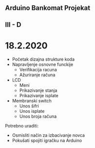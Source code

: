 ## Arduino Bankomat Projekat
## III - D

# 18.2.2020

- Početak dizajna strukture koda
- Napravljenje osnovne funckije
  - Verifikacija racuna
  - Ažuriranje računa
- LCD
  - Meni
  - Prikazivanje stanja
  - Prikazivanje isplate
- Membranski switch
  - Unos šifri
  - Unos isplate
  - Unos broja računa
  
Potrebno uraditi:
  - Osmisliti način za izbacivanje novca
  - Pokušati spojiti igračku na Arduino
